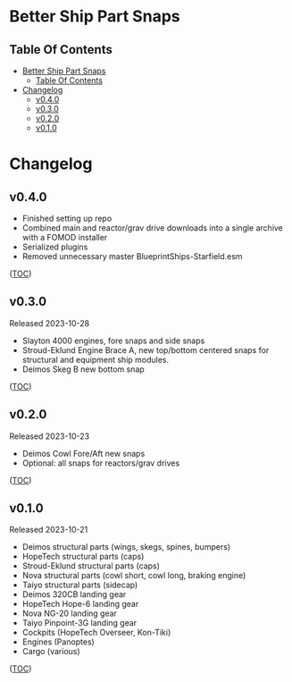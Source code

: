 Better Ship Part Snaps
======================

Table Of Contents
-----------------
- [Better Ship Part Snaps](#better-ship-part-snaps)
    - [Table Of Contents](#table-of-contents)
- [Changelog](#changelog)
    - [v0.4.0](#v040)
    - [v0.3.0](#v030)
    - [v0.2.0](#v020)
    - [v0.1.0](#v010)


Changelog
=========

v0.4.0
------
- Finished setting up repo
- Combined main and reactor/grav drive downloads into a single archive with a FOMOD installer
- Serialized plugins
- Removed unnecessary master BlueprintShips-Starfield.esm

([TOC](#table-of-contents))

v0.3.0
------
Released 2023-10-28
- Slayton 4000 engines, fore snaps and side snaps
- Stroud-Eklund Engine Brace A, new top/bottom centered snaps for structural and equipment ship modules.
- Deimos Skeg B new bottom snap

([TOC](#table-of-contents))

v0.2.0
------
Released 2023-10-23
- Deimos Cowl Fore/Aft new snaps
- Optional: all snaps for reactors/grav drives

([TOC](#table-of-contents))

v0.1.0
------
Released 2023-10-21
- Deimos structural parts (wings, skegs, spines, bumpers)
- HopeTech structural parts (caps)
- Stroud-Eklund structural parts (caps)
- Nova structural parts (cowl short, cowl long, braking engine)
- Taiyo structural parts (sidecap)
- Deimos 320CB landing gear
- HopeTech Hope-6 landing gear
- Nova NG-20 landing gear
- Taiyo Pinpoint-3G landing gear
- Cockpits (HopeTech Overseer, Kon-Tiki)
- Engines (Panoptes)
- Cargo (various)

([TOC](#table-of-contents))
